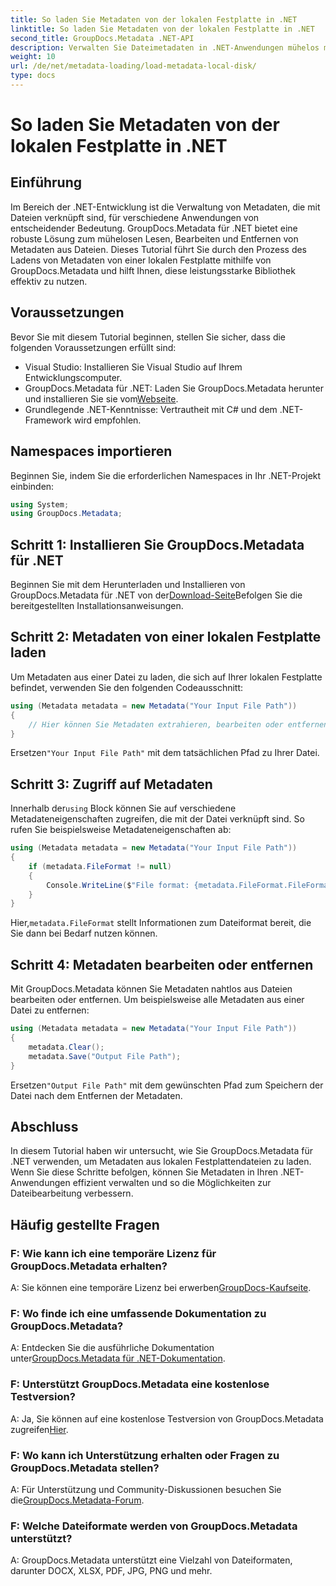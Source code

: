 ```yaml
---
title: So laden Sie Metadaten von der lokalen Festplatte in .NET
linktitle: So laden Sie Metadaten von der lokalen Festplatte in .NET
second_title: GroupDocs.Metadata .NET-API
description: Verwalten Sie Dateimetadaten in .NET-Anwendungen mühelos mit GroupDocs.Metadata für erweiterte Dateibearbeitungsfunktionen.
weight: 10
url: /de/net/metadata-loading/load-metadata-local-disk/
type: docs
---
```

# So laden Sie Metadaten von der lokalen Festplatte in .NET

## Einführung
Im Bereich der .NET-Entwicklung ist die Verwaltung von Metadaten, die mit Dateien verknüpft sind, für verschiedene Anwendungen von entscheidender Bedeutung. GroupDocs.Metadata für .NET bietet eine robuste Lösung zum mühelosen Lesen, Bearbeiten und Entfernen von Metadaten aus Dateien. Dieses Tutorial führt Sie durch den Prozess des Ladens von Metadaten von einer lokalen Festplatte mithilfe von GroupDocs.Metadata und hilft Ihnen, diese leistungsstarke Bibliothek effektiv zu nutzen.
## Voraussetzungen
Bevor Sie mit diesem Tutorial beginnen, stellen Sie sicher, dass die folgenden Voraussetzungen erfüllt sind:
- Visual Studio: Installieren Sie Visual Studio auf Ihrem Entwicklungscomputer.
-  GroupDocs.Metadata für .NET: Laden Sie GroupDocs.Metadata herunter und installieren Sie sie vom[Webseite](https://releases.groupdocs.com/metadata/net/).
- Grundlegende .NET-Kenntnisse: Vertrautheit mit C# und dem .NET-Framework wird empfohlen.

## Namespaces importieren
Beginnen Sie, indem Sie die erforderlichen Namespaces in Ihr .NET-Projekt einbinden:
```csharp
using System;
using GroupDocs.Metadata;
```
## Schritt 1: Installieren Sie GroupDocs.Metadata für .NET
 Beginnen Sie mit dem Herunterladen und Installieren von GroupDocs.Metadata für .NET von der[Download-Seite](https://releases.groupdocs.com/metadata/net/)Befolgen Sie die bereitgestellten Installationsanweisungen.
## Schritt 2: Metadaten von einer lokalen Festplatte laden
Um Metadaten aus einer Datei zu laden, die sich auf Ihrer lokalen Festplatte befindet, verwenden Sie den folgenden Codeausschnitt:
```csharp
using (Metadata metadata = new Metadata("Your Input File Path"))
{
    // Hier können Sie Metadaten extrahieren, bearbeiten oder entfernen
}
```
 Ersetzen`"Your Input File Path"` mit dem tatsächlichen Pfad zu Ihrer Datei.
## Schritt 3: Zugriff auf Metadaten
 Innerhalb der`using` Block können Sie auf verschiedene Metadateneigenschaften zugreifen, die mit der Datei verknüpft sind. So rufen Sie beispielsweise Metadateneigenschaften ab:
```csharp
using (Metadata metadata = new Metadata("Your Input File Path"))
{
    if (metadata.FileFormat != null)
    {
        Console.WriteLine($"File format: {metadata.FileFormat.FileFormatType}");
    }
}
```
 Hier,`metadata.FileFormat` stellt Informationen zum Dateiformat bereit, die Sie dann bei Bedarf nutzen können.
## Schritt 4: Metadaten bearbeiten oder entfernen
Mit GroupDocs.Metadata können Sie Metadaten nahtlos aus Dateien bearbeiten oder entfernen. Um beispielsweise alle Metadaten aus einer Datei zu entfernen:
```csharp
using (Metadata metadata = new Metadata("Your Input File Path"))
{
    metadata.Clear();
    metadata.Save("Output File Path");
}
```
 Ersetzen`"Output File Path"` mit dem gewünschten Pfad zum Speichern der Datei nach dem Entfernen der Metadaten.

## Abschluss
In diesem Tutorial haben wir untersucht, wie Sie GroupDocs.Metadata für .NET verwenden, um Metadaten aus lokalen Festplattendateien zu laden. Wenn Sie diese Schritte befolgen, können Sie Metadaten in Ihren .NET-Anwendungen effizient verwalten und so die Möglichkeiten zur Dateibearbeitung verbessern.

## Häufig gestellte Fragen
### F: Wie kann ich eine temporäre Lizenz für GroupDocs.Metadata erhalten?
 A: Sie können eine temporäre Lizenz bei erwerben[GroupDocs-Kaufseite](https://purchase.groupdocs.com/temporary-license/).
### F: Wo finde ich eine umfassende Dokumentation zu GroupDocs.Metadata?
 A: Entdecken Sie die ausführliche Dokumentation unter[GroupDocs.Metadata für .NET-Dokumentation](https://tutorials.groupdocs.com/metadata/net/).
### F: Unterstützt GroupDocs.Metadata eine kostenlose Testversion?
 A: Ja, Sie können auf eine kostenlose Testversion von GroupDocs.Metadata zugreifen[Hier](https://releases.groupdocs.com/).
### F: Wo kann ich Unterstützung erhalten oder Fragen zu GroupDocs.Metadata stellen?
 A: Für Unterstützung und Community-Diskussionen besuchen Sie die[GroupDocs.Metadata-Forum](https://forum.groupdocs.com/c/metadata/14).
### F: Welche Dateiformate werden von GroupDocs.Metadata unterstützt?
A: GroupDocs.Metadata unterstützt eine Vielzahl von Dateiformaten, darunter DOCX, XLSX, PDF, JPG, PNG und mehr.